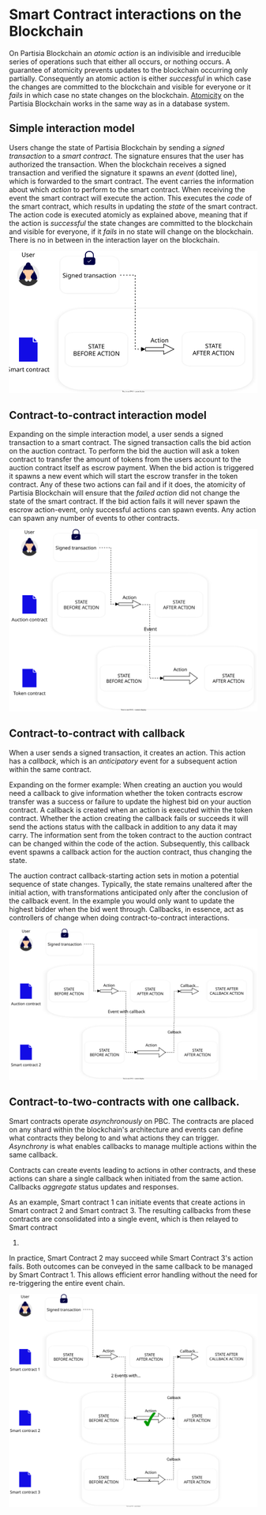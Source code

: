 # Smart Contract interactions on the Blockchain

On Partisia Blockchain an _atomic action_ is an indivisible and irreducible series of operations such that either all
occurs, or nothing occurs. A guarantee of atomicity
prevents updates to the blockchain occurring only partially.
Consequently an atomic action is either _successful_ in which case the changes are committed to the blockchain and
visible
for everyone or it _fails_ in which case no state changes on the
blockchain. [Atomicity](https://en.wikipedia.org/wiki/Atomicity_(database_systems)) on the Partisia Blockchain works in
the same way as in a database system.

## Simple interaction model

Users change the state of Partisia Blockchain by sending a _signed transaction_ to a _smart contract_. The signature
ensures that the user has authorized the transaction.
When the blockchain receives a signed transaction and verified the signature it spawns an _event_ (dotted line), which
is
forwarded to the smart contract. The event carries the information about which _action_ to perform to the smart
contract.
When receiving the event the smart contract will execute the action. This executes the _code_ of the smart contract,
which
results in updating the _state_ of the smart contract. The action code is executed atomicly as explained above, meaning
that if the action is _successful_ the state changes are committed to the blockchain and visible for everyone, if it
_fails_
in no state will change on the blockchain. There is no in between in the
interaction layer on the blockchain.

![SmartContractMentalModelSimple.svg](mental-models/SmartContractMentalModelSimple.svg)

## Contract-to-contract interaction model

Expanding on the simple interaction model, a user sends a signed transaction to a smart contract. The signed transaction
calls the bid action on the auction contract. To perform the bid the auction will ask a token contract to transfer the
amount of tokens from the users account to the auction contract itself as escrow payment. When the bid
action is triggered it spawns a new event which will start the escrow transfer in the token contract. Any of these two
actions can fail and if it does, the atomicity of Partisia Blockchain will ensure that the _failed action_ did not
change the state of the smart contract. If the bid action fails it will never spawn the escrow action-event, only
successful actions can spawn events. Any action can spawn any number of events to other contracts.

![SmartContractMentalModelcontract-to-contract.svg](mental-models%2FSmartContractMentalModelcontract-to-contract.svg)

## Contract-to-contract with callback

When a user sends a signed transaction, it creates an action. This
action has a _callback_, which is an _anticipatory_ event for a subsequent action
within the same contract.

Expanding on the former example: When creating an auction you would need a callback to give information whether the
token contracts escrow transfer was a success or failure to update the highest bid on your auction contract. A callback
is created when an action is executed within the token contract.
Whether the action creating the callback fails or succeeds it will send the actions status with the callback in
addition to any
data it may
carry. The information sent from the token contract to the auction contract can be changed within the
code of the action. Subsequently, this callback event spawns a callback action for the auction contract, thus changing
the state.

The auction contract callback-starting action sets in motion a potential sequence of state changes.
Typically, the state remains unaltered after the initial action, with transformations anticipated only after the
conclusion of the callback event. In the example you would only want to update the highest bidder when the bid went
through. Callbacks, in essence, act as controllers of change when doing contract-to-contract
interactions.

![SmartContractMentalModelWithCallback.svg](mental-models%2FSmartContractMentalModelWithCallback.svg)

## Contract-to-two-contracts with one callback.

Smart contracts operate _asynchronously_ on PBC. The contracts are placed on any shard within the blockchain's
architecture and events can define what contracts they belong to and what actions they can trigger. _Asynchrony_ is what
enables callbacks to manage multiple actions within the same callback.

Contracts can create events leading to actions in other contracts, and these actions can share a single callback when
initiated from the same action. Callbacks _aggregate_ status updates and responses.

As an example, Smart contract 1 can initiate events that create actions in Smart contract 2 and Smart contract 3. The
resulting callbacks from these contracts are consolidated into a single event, which is then relayed to Smart contract

1.

In practice, Smart Contract 2 may succeed while Smart Contract 3's action fails. Both outcomes can be conveyed in the
same callback to be managed by Smart Contract 1. This allows efficient error handling without the need for re-triggering
the entire event chain.

![SmartContractMentalModelTwoActionsOneCallback.svg](mental-models%2FSmartContractMentalModelTwoActionsOneCallback.svg)
